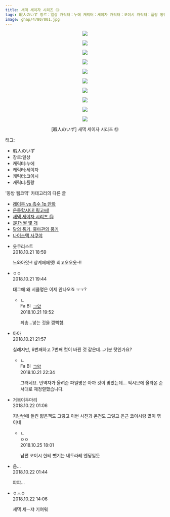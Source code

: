 ```yaml
---
title: 새댁 세이자 시리즈 ⑬
tags: 暇人のいず 장르：일상 캐릭터：누에 캐릭터：세이자 캐릭터：코이시 캐릭터：플랑 동방_웹코믹
image: ghap/4780/001.jpg
---
```

<div class="article">
<p style="text-align: center; clear: none; float: none;"><img src="{{ site.nasurl }}/ghap/4780/001.jpg"/></p>
<p style="text-align: center; clear: none; float: none;"><img src="{{ site.nasurl }}/ghap/4780/002.jpg"/></p>
<p style="text-align: center; clear: none; float: none;"><img src="{{ site.nasurl }}/ghap/4780/003.jpg"/></p>
<p style="text-align: center; clear: none; float: none;"><img src="{{ site.nasurl }}/ghap/4780/004.jpg"/></p>
<p style="text-align: center; clear: none; float: none;"><img src="{{ site.nasurl }}/ghap/4780/005.jpg"/></p>
<p style="text-align: center; clear: none; float: none;"><img src="{{ site.nasurl }}/ghap/4780/006.jpg"/></p>
<p style="text-align: center; clear: none; float: none;"><img src="{{ site.nasurl }}/ghap/4780/007.jpg"/></p>
<p style="text-align: center; clear: none; float: none;"><img src="{{ site.nasurl }}/ghap/4780/008.jpg"/></p>
<p style="text-align: center; clear: none; float: none;"><img src="{{ site.nasurl }}/ghap/4780/009.jpg"/></p>
<p style="text-align: center; clear: none; float: none;"><img src="{{ site.nasurl }}/ghap/4780/010.jpg"/></p>
<p style="text-align: center; clear: none; float: none;">[暇人のいず] 새댁 세이자 시리즈 ⑬</p>
</div><div class="tagTrail">
<p>태그: </p>
<ul>
<li>暇人のいず</li>
<li>장르:일상</li>
<li>캐릭터:누에</li>
<li>캐릭터:세이자</li>
<li>캐릭터:코이시</li>
<li>캐릭터:플랑</li>
</ul>
</div><div class="another">
<p>'동방 웹코믹' 카테고리의 다른 글</p>
<ul>
<li><a href="/2018-10-24-ghap_4789">레이무 vs 촉수 1p 만화</a></li>
<li><a href="/2018-10-24-ghap_4788">운동합시다! 링고씨!</a></li>
<li><a href="/2018-10-21-ghap_4780">새댁 세이자 시리즈 ⑬</a></li>
<li><a href="/2018-10-20-ghap_4777">是乃 짤 몇 개</a></li>
<li><a href="/2018-10-17-ghap_4771">달의 풍기, 홍마관의 풍기</a></li>
<li><a href="/2018-10-09-ghap_4753">나이스택 사쿠야</a></li>
</ul>
</div><div class="cb_module cb_fluid">
<div class="cb_wrt cb_profile">
<div class="comment">
<ul>
<li class="cb_thumb_off" id="comment15359236">
<div class="cb_comment_area">
<div class="cb_info_area">
<div class="cb_section">
<span class="cb_nick_name">윳쿠리스트</span>
</div>
<div class="cb_section">
<span class="cb_date">2018.10.21 18:59 </span>
</div>
</div>
<div class="cb_dsc_comment">
<p class="cb_dsc">
											느와아앗-! 상켸에에엣! 최고오오옷-!!
										</p>
</div>
</div></li>
<li class="cb_thumb_off" id="comment15359248">
<div class="cb_comment_area">
<div class="cb_info_area">
<div class="cb_section">
<span class="cb_nick_name">ㅇㅇ</span>
</div>
<div class="cb_section">
<span class="cb_date">2018.10.21 19:44 </span>
</div>
</div>
<div class="cb_dsc_comment">
<p class="cb_dsc">
											태그에 왜 서클명은 이제 안나오죠 ㅜㅜ?
										</p>
</div>
<ul>
<li class="cb_thumb_off" id="comment15359251">
<span class="cb_bu_subnode">ㄴ</span>
<div class="cb_comment_area">
<div class="cb_info_area">
<div class="cb_section">
<span class="cb_nick_name"><img alt="Favicon of https://ghaptouhou.tistory.com" height="16" onerror="this.onerror=null;this.parentNode.removeChild(this)" src="https://ghaptouhou.tistory.com/favicon.ico" width="16"/> <img alt="BlogIcon" height="16" onerror="this.parentNode.removeChild(this)" src="https://ghaptouhou.tistory.com/index.gif" width="16"/> <a href="https://ghaptouhou.tistory.com" onclick="return openLinkInNewWindow(this)"> 그압</a><span class="tistoryProfileLayerTrigger" onclick='TistoryProfile.show(event, this, {"title":"\uc800\uae30 \uc774\uac70 \ub098\uc911\uc5d0 \uc218\uc815 \uac00\ub2a5\ud558\ub098\uc694","url":"https:\/\/ghap.tistory.com","nickname":"\uadf8\uc555","items":[]}); return false;'></span></span>
</div>
<div class="cb_section">
<span class="cb_date">2018.10.21 19:52 </span>
</div>
</div>
<div class="cb_dsc_comment">
<p class="cb_dsc">
																죄송...넣는 것을 깜빡함.
															</p>
</div>
</div>
</li>
</ul>
</div></li>
<li class="cb_thumb_off" id="comment15359302">
<div class="cb_comment_area">
<div class="cb_info_area">
<div class="cb_section">
<span class="cb_nick_name">아아</span>
</div>
<div class="cb_section">
<span class="cb_date">2018.10.21 21:57 </span>
</div>
</div>
<div class="cb_dsc_comment">
<p class="cb_dsc">
											실례지만, 6번째하고 7번째 컷이 바뀐 것 같은데...기분 탓인가요?
										</p>
</div>
<ul>
<li class="cb_thumb_off" id="comment15359319">
<span class="cb_bu_subnode">ㄴ</span>
<div class="cb_comment_area">
<div class="cb_info_area">
<div class="cb_section">
<span class="cb_nick_name"><img alt="Favicon of https://ghaptouhou.tistory.com" height="16" onerror="this.onerror=null;this.parentNode.removeChild(this)" src="https://ghaptouhou.tistory.com/favicon.ico" width="16"/> <img alt="BlogIcon" height="16" onerror="this.parentNode.removeChild(this)" src="https://ghaptouhou.tistory.com/index.gif" width="16"/> <a href="https://ghaptouhou.tistory.com" onclick="return openLinkInNewWindow(this)"> 그압</a><span class="tistoryProfileLayerTrigger" onclick='TistoryProfile.show(event, this, {"title":"\uc800\uae30 \uc774\uac70 \ub098\uc911\uc5d0 \uc218\uc815 \uac00\ub2a5\ud558\ub098\uc694","url":"https:\/\/ghap.tistory.com","nickname":"\uadf8\uc555","items":[]}); return false;'></span></span>
</div>
<div class="cb_section">
<span class="cb_date">2018.10.21 22:34 </span>
</div>
</div>
<div class="cb_dsc_comment">
<p class="cb_dsc">
																그러네요. 번역자가 올려준 파일명은 아까 것이 맞았는데... 픽시브에 올라온 순서대로 재정렬했습니다.
															</p>
</div>
</div>
</li>
</ul>
</div></li>
<li class="cb_thumb_off" id="comment15359390">
<div class="cb_comment_area">
<div class="cb_info_area">
<div class="cb_section">
<span class="cb_nick_name">거북이두마리</span>
</div>
<div class="cb_section">
<span class="cb_date">2018.10.22 01:06 </span>
</div>
</div>
<div class="cb_dsc_comment">
<p class="cb_dsc">
											지난번에 들킨 얇은책도 그렇고 이번 사진과 온천도 그렇고 은근 코이시랑 많이 엮이네
										</p>
</div>
<ul>
<li class="cb_thumb_off" id="comment15362496">
<span class="cb_bu_subnode">ㄴ</span>
<div class="cb_comment_area">
<div class="cb_info_area">
<div class="cb_section">
<span class="cb_nick_name">ㅇㅇ</span>
</div>
<div class="cb_section">
<span class="cb_date">2018.10.25 18:01 </span>
</div>
</div>
<div class="cb_dsc_comment">
<p class="cb_dsc">
																남편 코이시 한테 뺏기는 네토라레 엔딩일듯
															</p>
</div>
</div>
</li>
</ul>
</div></li>
<li class="cb_thumb_off" id="comment15359422">
<div class="cb_comment_area">
<div class="cb_info_area">
<div class="cb_section">
<span class="cb_nick_name">음...</span>
</div>
<div class="cb_section">
<span class="cb_date">2018.10.22 01:44 </span>
</div>
</div>
<div class="cb_dsc_comment">
<p class="cb_dsc">
											퍄퍄...
										</p>
</div>
</div></li>
<li class="cb_thumb_off" id="comment15359654">
<div class="cb_comment_area">
<div class="cb_info_area">
<div class="cb_section">
<span class="cb_nick_name">ㅇㅅㅇ</span>
</div>
<div class="cb_section">
<span class="cb_date">2018.10.22 14:06 </span>
</div>
</div>
<div class="cb_dsc_comment">
<p class="cb_dsc">
											세댁 세ㅡ쟈 기여워
										</p>
</div>
</div></li>
</ul>
</div>
</div><!-- commentList close -->
</div>